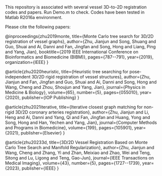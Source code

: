 This repository is associated with several vessel 3D-to-2D registration codes and papers.
Run Demo.m to check. Codes have been tested in Matlab R2016a environment.

Please cite the following papers:

@inproceedings{zhu2019monte,
  title={Monte Carlo tree search for 3D/2D registration of vessel graphs},
  author={Zhu, Jianjun and Song, Shuang and Guo, Shuai and Ai, Danni and Fan, Jingfan and Song, Hong and Liang, Ping and Yang, Jian},
  booktitle={2019 IEEE International Conference on Bioinformatics and Biomedicine (BIBM)},
  pages={787--791},
  year={2019},
  organization={IEEE}
}

@article{zhu2020heuristic,
  title={Heuristic tree searching for pose-independent 3D/2D rigid registration of vessel structures},
  author={Zhu, Jianjun and Fan, Jingfan and Guo, Shuai and Ai, Danni and Song, Hong and Wang, Cheng and Zhou, Shoujun and Yang, Jian},
  journal={Physics in Medicine \& Biology},
  volume={65},
  number={5},
  pages={055010},
  year={2020},
  publisher={IOP Publishing}
}

@article{zhu2021iterative,
  title={Iterative closest graph matching for non-rigid 3D/2D coronary arteries registration},
  author={Zhu, Jianjun and Li, Heng and Ai, Danni and Yang, Qi and Fan, Jingfan and Huang, Yong and Song, Hong and Han, Yechen and Yang, Jian},
  journal={Computer Methods and Programs in Biomedicine},
  volume={199},
  pages={105901},
  year={2021},
  publisher={Elsevier}
}

@article{zhu20233d,
  title={3D/2D Vessel Registration Based on Monte Carlo Tree Search and Manifold Regularization},
  author={Zhu, Jianjun and Wang, Cheng and Zhang, Yi and Zhan, Meixiao and Zhao, Wei and Teng, Sitong and Lu, Ligong and Teng, Gao-Jun},
  journal={IEEE Transactions on Medical Imaging},
  volume={43},
  number={5},
  pages={1727--1739},
  year={2023},
  publisher={IEEE}
}
